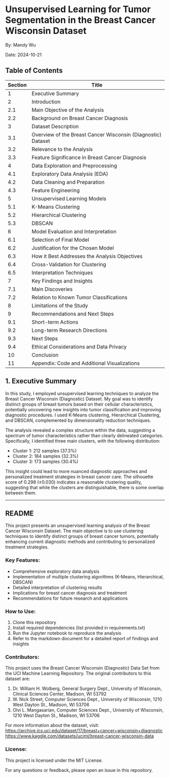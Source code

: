 # Unsupervised Learning for Tumor Segmentation in the Breast Cancer Wisconsin Dataset

By: Mandy Wu

Date: 2024-10-21


## Table of Contents

| Section | Title |
|---------|-------|
| 1 | Executive Summary |
| 2 | Introduction |
| 2.1 | Main Objective of the Analysis |
| 2.2 | Background on Breast Cancer Diagnosis |
| 3 | Dataset Description |
| 3.1 | Overview of the Breast Cancer Wisconsin (Diagnostic) Dataset |
| 3.2 | Relevance to the Analysis |
| 3.3 | Feature Significance in Breast Cancer Diagnosis |
| 4 | Data Exploration and Preprocessing |
| 4.1 | Exploratory Data Analysis (EDA) |
| 4.2 | Data Cleaning and Preparation |
| 4.3 | Feature Engineering |
| 5 | Unsupervised Learning Models |
| 5.1 | K-Means Clustering |
| 5.2 | Hierarchical Clustering |
| 5.3 | DBSCAN |
| 6 | Model Evaluation and Interpretation |
| 6.1 | Selection of Final Model |
| 6.2 | Justification for the Chosen Model |
| 6.3 | How it Best Addresses the Analysis Objectives |
| 6.4 | Cross-Validation for Clustering |
| 6.5 | Interpretation Techniques |
| 7 | Key Findings and Insights |
| 7.1 | Main Discoveries |
| 7.2 | Relation to Known Tumor Classifications |
| 8 | Limitations of the Study |
| 9 | Recommendations and Next Steps |
| 9.1 | Short-term Actions |
| 9.2 | Long-term Research Directions |
| 9.3 | Next Steps |
| 9.4 | Ethical Considerations and Data Privacy |
| 10 | Conclusion |
| 11 | Appendix: Code and Additional Visualizations |

## 1. Executive Summary

In this study, I employed unsupervised learning techniques to analyze the Breast Cancer Wisconsin (Diagnostic) Dataset. My goal was to identify distinct groups of breast tumors based on their cellular characteristics, potentially uncovering new insights into tumor classification and improving diagnostic procedures. I used K-Means clustering, Hierarchical Clustering, and DBSCAN, complemented by dimensionality reduction techniques. 

The analysis revealed a complex structure within the data, suggesting a spectrum of tumor characteristics rather than clearly delineated categories. Specifically, I identified three main clusters, with the following distribution:

- Cluster 1: 212 samples (37.3%)
- Cluster 2: 184 samples (32.3%)
- Cluster 3: 173 samples (30.4%)

This insight could lead to more nuanced diagnostic approaches and personalized treatment strategies in breast cancer care. The silhouette score of 0.298 (±0.030) indicates a reasonable clustering quality, suggesting that while the clusters are distinguishable, there is some overlap between them.







------------------------------------------------







## README

This project presents an unsupervised learning analysis of the Breast Cancer Wisconsin Dataset. The main objective is to use clustering techniques to identify distinct groups of breast cancer tumors, potentially enhancing current diagnostic methods and contributing to personalized treatment strategies.

### Key Features:
- Comprehensive exploratory data analysis
- Implementation of multiple clustering algorithms (K-Means, Hierarchical, DBSCAN)
- Detailed interpretation of clustering results
- Implications for breast cancer diagnosis and treatment
- Recommendations for future research and applications

### How to Use:
1. Clone this repository
2. Install required dependencies (list provided in requirements.txt)
3. Run the Jupyter notebook to reproduce the analysis
4. Refer to the markdown document for a detailed report of findings and insights

### Contributors:
This project uses the Breast Cancer Wisconsin (Diagnostic) Data Set from the UCI Machine Learning Repository. The original contributors to this dataset are:

1. Dr. William H. Wolberg, General Surgery Dept., University of Wisconsin, Clinical Sciences Center, Madison, WI 53792
2. W. Nick Street, Computer Sciences Dept., University of Wisconsin, 1210 West Dayton St., Madison, WI 53706
3. Olvi L. Mangasarian, Computer Sciences Dept., University of Wisconsin, 1210 West Dayton St., Madison, WI 53706

For more information about the dataset, visit: https://archive.ics.uci.edu/dataset/17/breast+cancer+wisconsin+diagnostic
https://www.kaggle.com/datasets/uciml/breast-cancer-wisconsin-data

### License:
This project is licensed under the MIT License.

For any questions or feedback, please open an issue in this repository.
